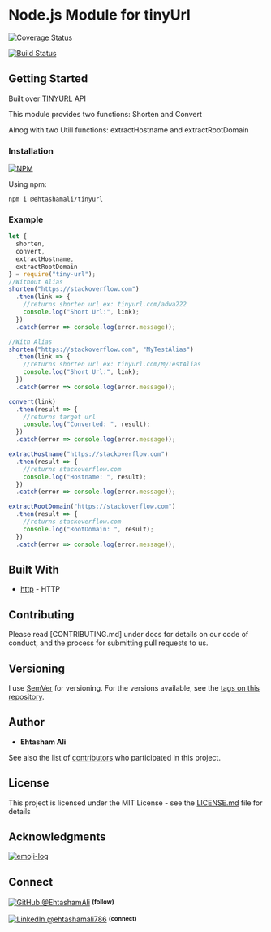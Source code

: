# Node.js Module for tinyUrl

[![Coverage Status](https://coveralls.io/repos/github/EhtashamAli/TinyURL/badge.svg?branch=master)](https://coveralls.io/github/EhtashamAli/TinyURL?branch=master)

[![Build Status](https://travis-ci.org/EhtashamAli/TinyURL.svg?branch=master)](https://travis-ci.org/EhtashamAli/TinyURL)

## Getting Started
Built over [TINYURL](http://tinyurl.com) API 

This module provides two functions:
Shorten and Convert

Alnog with two Utill functions:
extractHostname and extractRootDomain

### Installation

[![NPM](https://nodei.co/npm/@ehtashamali/tinyurl.png?mini=true)](https://npmjs.com/package/@ehtashamali/tinyurl/)

Using npm:

```
npm i @ehtashamali/tinyurl
```

### Example

```javascript
let {
  shorten,
  convert,
  extractHostname,
  extractRootDomain
} = require("tiny-url");
//Without Alias
shorten("https://stackoverflow.com")
  .then(link => {
    //returns shorten url ex: tinyurl.com/adwa222
    console.log("Short Url:", link);
  })
  .catch(error => console.log(error.message));

//With Alias
shorten("https://stackoverflow.com", "MyTestAlias")
  .then(link => {
    //returns shorten url ex: tinyurl.com/MyTestAlias
    console.log("Short Url:", link);
  })
  .catch(error => console.log(error.message));

convert(link)
  .then(result => {
    //returns target url
    console.log("Converted: ", result);
  })
  .catch(error => console.log(error.message));

extractHostname("https://stackoverflow.com")
  .then(result => {
    //returns stackoverflow.com
    console.log("Hostname: ", result);
  })
  .catch(error => console.log(error.message));

extractRootDomain("https://stackoverflow.com")
  .then(result => {
    //returns stackoverflow.com
    console.log("RootDomain: ", result);
  })
  .catch(error => console.log(error.message));
```

## Built With

- [http](https://nodejs.org/api/http.html) - HTTP

## Contributing

Please read [CONTRIBUTING.md] under docs for details on our code of conduct, and the process for submitting pull requests to us.

## Versioning

I use [SemVer](http://semver.org/) for versioning. For the versions available, see the [tags on this repository](https://github.com/EhtashamAli/TinyURL/tags).

## Author

- **Ehtasham Ali**

See also the list of [contributors](https://github.com/EhtashamAli/TinyURL/contributors) who participated in this project.

## License

This project is licensed under the MIT License - see the [LICENSE.md](LICENSE.md) file for details

## Acknowledgments

[![emoji-log](https://cdn.rawgit.com/ahmadawais/stuff/ca97874/emoji-log/non-flat-round.svg)](https://github.com/ahmadawais/Emoji-Log/)

## Connect

<div align="left">
    <p><a href="https://github.com/EhtashamAli"><img alt="GitHub @EhtashamAli" align="center" src="https://img.shields.io/badge/GITHUB-gray.svg?colorB=6cc644&colorA=6cc644&style=flat" /></a>&nbsp;<small><strong>(follow)</strong></small></p>
    <p><a href="https://www.linkedin.com/in/ehtashamali786/"><img alt="LinkedIn @ehtashamali786" align="center" src="https://img.shields.io/badge/LINKEDIN-gray.svg?colorB=0077b5&colorA=0077b5&style=flat" /></a>&nbsp;<small><strong>(connect)</strong></small></p>
</div>
